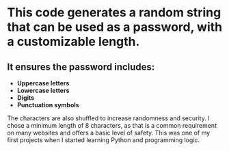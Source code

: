 # This code generates a random string that can be used as a password, with a customizable length.

## It ensures the password includes:
- **Uppercase letters**
- **Lowercase letters**
- **Digits**
- **Punctuation symbols**

The characters are also shuffled to increase randomness and security.
I chose a minimum length of 8 characters, as that is a common requirement on many websites and offers a basic level of safety.
This was one of my first projects when I started learning Python and programming logic.
